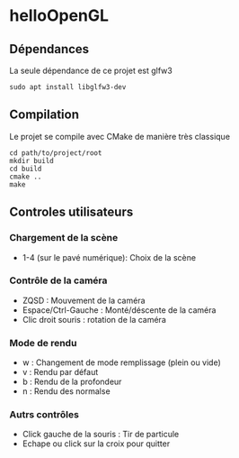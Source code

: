 # helloOpenGL

## Dépendances
La seule dépendance de ce projet est glfw3
```
sudo apt install libglfw3-dev
```

## Compilation
Le projet se compile avec CMake de manière très classique
```
cd path/to/project/root
mkdir build
cd build
cmake ..
make
```

## Controles utilisateurs
### Chargement de la scène
* 1-4 (sur le pavé numérique): Choix de la scène

### Contrôle de la caméra
* ZQSD : Mouvement de la caméra
* Espace/Ctrl-Gauche : Monté/déscente de la caméra
* Clic droit souris : rotation de la caméra

### Mode de rendu
* w : Changement de mode remplissage (plein ou vide)
* v : Rendu par défaut
* b : Rendu de la profondeur
* n : Rendu des normalse

### Autrs contrôles
* Click gauche de la souris : Tir de particule
* Echape ou click sur la croix pour quitter
